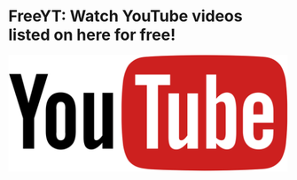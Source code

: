 # FreeYT: Watch YouTube videos listed on here for free!
![alt text](https://github.com/j-r5784/freeyt/blob/main/res/youtube-banner.png?raw=true)

